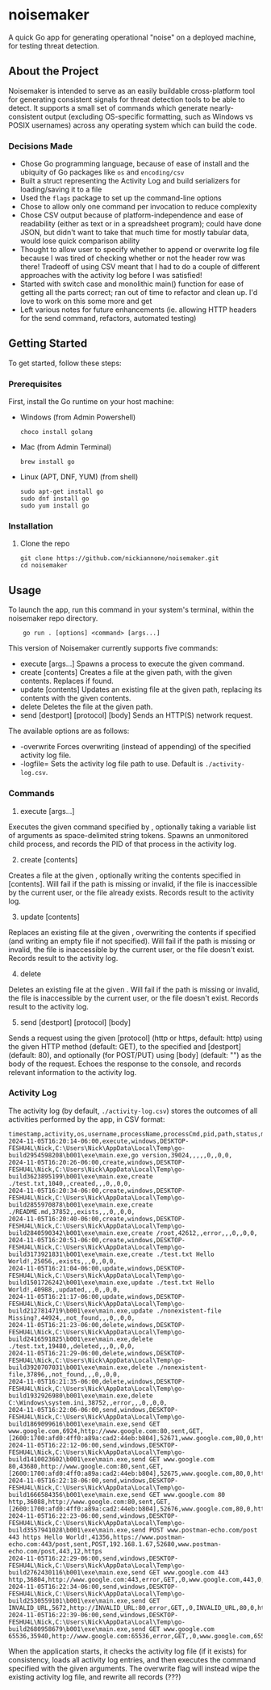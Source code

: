 # noisemaker
A quick Go app for generating operational "noise" on a deployed machine, for testing threat detection.

## About the Project

Noisemaker is intended to serve as an easily buildable cross-platform tool for generating consistent signals for threat detection tools to be able to detect. It supports a small set of commands which generate nearly-consistent output (excluding OS-specific formatting, such as Windows vs POSIX usernames) across any operating system which can build the code.

### Decisions Made

- Chose Go programming language, because of ease of install and the ubiquity of Go packages like `os` and `encoding/csv`
- Built a struct representing the Activity Log and build serializers for loading/saving it to a file
- Used the `flags` package to set up the command-line options
- Chose to allow only one command per invocation to reduce complexity
- Chose CSV output because of platform-independence and ease of readability (either as text or in a spreadsheet program); could have done JSON, but didn't want to take that much time for mostly tabular data, would lose quick comparison ability
- Thought to allow user to specify whether to append or overwrite log file because I was tired of checking whether or not the header row was there! Tradeoff of using CSV meant that I had to do a couple of different approaches with the activity log before I was satisfied!
- Started with switch case and monolithic main() function for ease of getting all the parts correct; ran out of time to refactor and clean up. I'd love to work on this some more and get 
- Left various notes for future enhancements (ie. allowing HTTP headers for the send command, refactors, automated testing)

## Getting Started

To get started, follow these steps:

### Prerequisites

First, install the Go runtime on your host machine:

* Windows (from Admin Powershell)
    ```
    choco install golang
    ```
* Mac (from Admin Terminal)
    ```
    brew install go
    ```
* Linux (APT, DNF, YUM) (from shell)
    ```
    sudo apt-get install go
    sudo dnf install go
    sudo yum install go
    ```

### Installation

1. Clone the repo
    ```
    git clone https://github.com/nickiannone/noisemaker.git
    cd noisemaker
    ```

## Usage

To launch the app, run this command in your system's terminal, within the noisemaker repo directory.

```
    go run . [options] <command> [args...]
```

This version of Noisemaker currently supports five commands:

- execute <path-to-executable> [args...]                Spawns a process to execute the given command.
- create <path> [contents]                              Creates a file at the given path, with the given contents. Replaces if found.
- update <path> [contents]                              Updates an existing file at the given path, replacing its contents with the given contents.
- delete <path>                                         Deletes the file at the given path.
- send <method> <destaddr> [destport] [protocol] [body]     Sends an HTTP(S) network request.

The available options are as follows:

- -overwrite        Forces overwriting (instead of appending) of the specified activity log file.
- -logfile=<path>   Sets the activity log file path to use. Default is `./activity-log.csv`.

### Commands

1. execute <path> [args...]

Executes the given command specified by <path>, optionally taking a variable list of arguments as space-delimited string tokens. Spawns an unmonitored child process, and records the PID of that process in the activity log.

2. create <path> [contents]

Creates a file at the given <path>, optionally writing the contents specified in [contents]. Will fail if the path is missing or invalid, if the file is inaccessible by the current user, or the file already exists. Records result to the activity log.

3. update <path> [contents]

Replaces an existing file at the given <path>, overwriting the contents if specified (and writing an empty file if not specified). Will fail if the path is missing or invalid, the file is inaccessible by the current user, or the file doesn't exist. Records result to the activity log.

4. delete <path>

Deletes an existing file at the given <path>. Will fail if the path is missing or invalid, the file is inaccessible by the current user, or the file doesn't exist. Records result to the activity log.

5. send <method> <destaddr> [destport] [protocol] [body]

Sends a request using the given [protocol] (http or https, default: http) using the given HTTP method <method> (default: GET), to the specified <destaddr> and [destport] (default: 80), and optionally (for POST/PUT) using [body] (default: "") as the body of the request. Echoes the response to the console, and records relevant information to the activity log.

### Activity Log

The activity log (by default, `./activity-log.csv`) stores the outcomes of all activities performed by the app, in CSV format:

```csv
timestamp,activity,os,username,processName,processCmd,pid,path,status,method,sourceAddr,sourcePort,destAddr,destPort,bytesSent,protocol
2024-11-05T16:20:14-06:00,execute,windows,DESKTOP-FESHU4L\Nick,C:\Users\Nick\AppData\Local\Temp\go-build2954598208\b001\exe\main.exe,go version,39024,,,,,0,,0,0,
2024-11-05T16:20:26-06:00,create,windows,DESKTOP-FESHU4L\Nick,C:\Users\Nick\AppData\Local\Temp\go-build3623895199\b001\exe\main.exe,create ./test.txt,1040,,created,,,0,,0,0,
2024-11-05T16:20:34-06:00,create,windows,DESKTOP-FESHU4L\Nick,C:\Users\Nick\AppData\Local\Temp\go-build2855970878\b001\exe\main.exe,create ./README.md,37852,,exists,,,0,,0,0,
2024-11-05T16:20:40-06:00,create,windows,DESKTOP-FESHU4L\Nick,C:\Users\Nick\AppData\Local\Temp\go-build2840590342\b001\exe\main.exe,create /root,42612,,error,,,0,,0,0,
2024-11-05T16:20:51-06:00,create,windows,DESKTOP-FESHU4L\Nick,C:\Users\Nick\AppData\Local\Temp\go-build3173921831\b001\exe\main.exe,create ./test.txt Hello World!,25056,,exists,,,0,,0,0,
2024-11-05T16:21:04-06:00,update,windows,DESKTOP-FESHU4L\Nick,C:\Users\Nick\AppData\Local\Temp\go-build1501726242\b001\exe\main.exe,update ./test.txt Hello World!,40988,,updated,,,0,,0,0,
2024-11-05T16:21:17-06:00,update,windows,DESKTOP-FESHU4L\Nick,C:\Users\Nick\AppData\Local\Temp\go-build2127814719\b001\exe\main.exe,update ./nonexistent-file Missing?,44924,,not_found,,,0,,0,0,
2024-11-05T16:21:23-06:00,delete,windows,DESKTOP-FESHU4L\Nick,C:\Users\Nick\AppData\Local\Temp\go-build2416591825\b001\exe\main.exe,delete ./test.txt,19480,,deleted,,,0,,0,0,
2024-11-05T16:21:29-06:00,delete,windows,DESKTOP-FESHU4L\Nick,C:\Users\Nick\AppData\Local\Temp\go-build3920707031\b001\exe\main.exe,delete ./nonexistent-file,37896,,not_found,,,0,,0,0,
2024-11-05T16:21:35-06:00,delete,windows,DESKTOP-FESHU4L\Nick,C:\Users\Nick\AppData\Local\Temp\go-build1932926980\b001\exe\main.exe,delete C:\Windows\system.ini,38752,,error,,,0,,0,0,
2024-11-05T16:22:06-06:00,send,windows,DESKTOP-FESHU4L\Nick,C:\Users\Nick\AppData\Local\Temp\go-build1869099616\b001\exe\main.exe,send GET www.google.com,6924,http://www.google.com:80,sent,GET,[2600:1700:afd0:4ff0:a89a:cad2:44eb:b804],52671,www.google.com,80,0,http
2024-11-05T16:22:12-06:00,send,windows,DESKTOP-FESHU4L\Nick,C:\Users\Nick\AppData\Local\Temp\go-build1410023602\b001\exe\main.exe,send GET www.google.com 80,43680,http://www.google.com:80,sent,GET,[2600:1700:afd0:4ff0:a89a:cad2:44eb:b804],52675,www.google.com,80,0,http
2024-11-05T16:22:18-06:00,send,windows,DESKTOP-FESHU4L\Nick,C:\Users\Nick\AppData\Local\Temp\go-build1666584356\b001\exe\main.exe,send GET www.google.com 80 http,36088,http://www.google.com:80,sent,GET,[2600:1700:afd0:4ff0:a89a:cad2:44eb:b804],52676,www.google.com,80,0,http
2024-11-05T16:22:23-06:00,send,windows,DESKTOP-FESHU4L\Nick,C:\Users\Nick\AppData\Local\Temp\go-build3557941028\b001\exe\main.exe,send POST www.postman-echo.com/post 443 https Hello World!,41356,https://www.postman-echo.com:443/post,sent,POST,192.168.1.67,52680,www.postman-echo.com/post,443,12,https
2024-11-05T16:22:29-06:00,send,windows,DESKTOP-FESHU4L\Nick,C:\Users\Nick\AppData\Local\Temp\go-build2762430116\b001\exe\main.exe,send GET www.google.com 443 http,36804,http://www.google.com:443,error,GET,,0,www.google.com,443,0,http
2024-11-05T16:22:34-06:00,send,windows,DESKTOP-FESHU4L\Nick,C:\Users\Nick\AppData\Local\Temp\go-build2530559101\b001\exe\main.exe,send GET INVALID_URL,5672,http://INVALID_URL:80,error,GET,,0,INVALID_URL,80,0,http
2024-11-05T16:22:39-06:00,send,windows,DESKTOP-FESHU4L\Nick,C:\Users\Nick\AppData\Local\Temp\go-build2680958679\b001\exe\main.exe,send GET www.google.com 65536,35940,http://www.google.com:65536,error,GET,,0,www.google.com,65536,0,http

```

When the application starts, it checks the activity log file (if it exists) for consistency, loads all activity log entries, and then executes the command specified with the given arguments. The overwrite flag will instead wipe the existing activity log file, and rewrite all records (???)